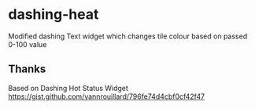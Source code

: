 # dashing-heat
Modified dashing Text widget which changes tile colour based on passed 0-100 value

## Thanks
Based on Dashing Hot Status Widget https://gist.github.com/yannrouillard/796fe74d4cbf0cf42f47
